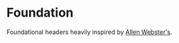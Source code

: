 # Foundation
Foundational headers heavily inspired by [Allen Webster's](github.com/Mr-4th-Programming/mr4th).

